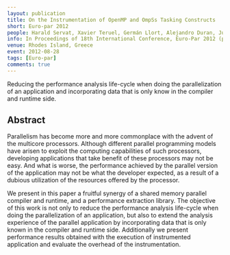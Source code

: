 ```yaml
---
layout: publication
title: On the Instrumentation of OpenMP and OmpSs Tasking Constructs
short: Euro-par 2012
people: Harald Servat, Xavier Teruel, Germán Llort, Alejandro Duran, Judit Giménez, Xavier Martorell, Eduard Ayguadé and Jesús Labarta
info: In Proceedings of 18th International Conference, Euro-Par 2012 (pp. 414-428)
venue: Rhodes Island, Greece
event: 2012-08-28
tags: [Euro-par]
comments: true
---
```


Reducing the performance analysis life-cycle when doing the parallelization of
an application and incorporating data that is only know in the compiler and
runtime side.


## Abstract

Parallelism has become more and more commonplace with the advent of the
multicore processors. Although different parallel programming models have
arisen to exploit the computing capabilities of such processors, developing
applications that take benefit of these processors may not be easy. And what is
worse, the performance achieved by the parallel version of the application may
not be what the developer expected, as a result of a dubious utilization of the
resources offered by the processor.

We present in this paper a fruitful synergy of a shared memory parallel
compiler and runtime, and a performance extraction library. The objective of
this work is not only to reduce the performance analysis life-cycle when doing
the parallelization of an application, but also to extend the analysis
experience of the parallel application by incorporating data that is only known
in the compiler and runtime side. Additionally we present performance results
obtained with the execution of instrumented application and evaluate the
overhead of the instrumentation.

